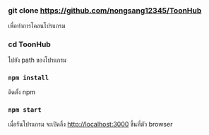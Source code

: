 ### git clone https://github.com/nongsang12345/ToonHub
เพื่อทำการโคลนโปรแกรม
### cd ToonHub
ไปยัง path ของโปรแกรม
### `npm install`
ติดตั้ง npm
### `npm start`
เมื่อรันโปรแกรม
จะเปิดลิ้ง [http://localhost:3000](http://localhost:3000) ขึ้นที่ตัว browser
